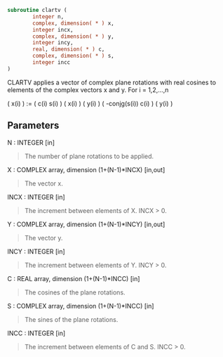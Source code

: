 ```fortran
subroutine clartv (
        integer n,
        complex, dimension( * ) x,
        integer incx,
        complex, dimension( * ) y,
        integer incy,
        real, dimension( * ) c,
        complex, dimension( * ) s,
        integer incc
)
```

CLARTV applies a vector of complex plane rotations with real cosines
to elements of the complex vectors x and y. For i = 1,2,...,n

( x(i) ) := (        c(i)   s(i) ) ( x(i) )
( y(i) )    ( -conjg(s(i))  c(i) ) ( y(i) )

## Parameters
N : INTEGER [in]
> The number of plane rotations to be applied.

X : COMPLEX array, dimension (1+(N-1)\*INCX) [in,out]
> The vector x.

INCX : INTEGER [in]
> The increment between elements of X. INCX > 0.

Y : COMPLEX array, dimension (1+(N-1)\*INCY) [in,out]
> The vector y.

INCY : INTEGER [in]
> The increment between elements of Y. INCY > 0.

C : REAL array, dimension (1+(N-1)\*INCC) [in]
> The cosines of the plane rotations.

S : COMPLEX array, dimension (1+(N-1)\*INCC) [in]
> The sines of the plane rotations.

INCC : INTEGER [in]
> The increment between elements of C and S. INCC > 0.
